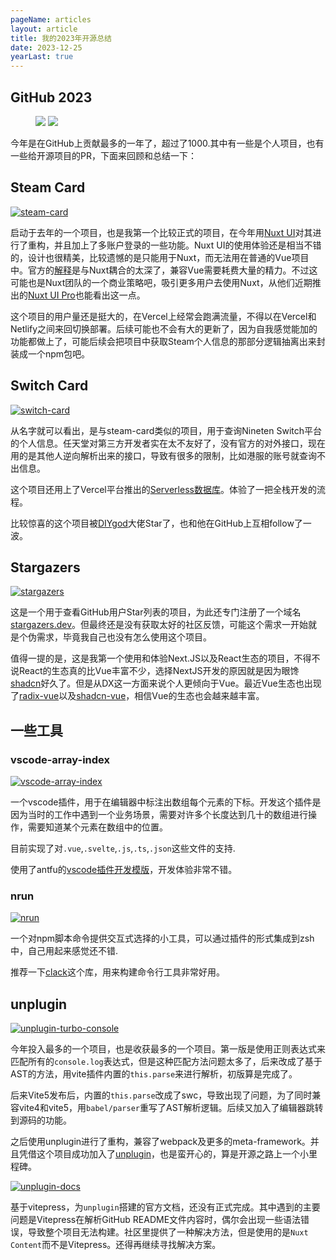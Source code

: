 ```yaml
---
pageName: articles
layout: article
title: 我的2023年开源总结
date: 2023-12-25
yearLast: true
---
```


## GitHub 2023

<figure>
<img src="/articles/github_2023.png" img-light>
<img src="/articles/github_2023_dark.png" img-dark>
</figure>

今年是在GitHub上贡献最多的一年了，超过了1000.其中有一些是个人项目，也有一些给开源项目的PR，下面来回顾和总结一下：

## Steam Card

[![steam-card](https://opengraph.githubassets.com/58c5f3a068d9c70b87d2eacbab2b726f29aae262f1dd9bb98120cc1657ad3e6e/yuyinws/steam-card)](https://github.com/yuyinws/steam-card)

启动于去年的一个项目，也是我第一个比较正式的项目，在今年用[Nuxt UI](https://ui.nuxt.com/)对其进行了重构，并且加上了多账户登录的一些功能。Nuxt UI的使用体验还是相当不错的，设计也很精美，比较遗憾的是只能用于Nuxt，而无法用在普通的Vue项目中。官方的[解释](https://github.com/nuxt/ui/issues/187#issuecomment-1552790126)是与Nuxt耦合的太深了，兼容Vue需要耗费大量的精力。不过这可能也是Nuxt团队的一个商业策略吧，吸引更多用户去使用Nuxt，从他们近期推出的[Nuxt UI Pro](https://ui.nuxt.com/pro)也能看出这一点。

这个项目的用户量还是挺大的，在Vercel上经常会跑满流量，不得以在Vercel和Netlify之间来回切换部署。后续可能也不会有大的更新了，因为自我感觉能加的功能都做上了，可能后续会把项目中获取Steam个人信息的那部分逻辑抽离出来封装成一个npm包吧。

## Switch Card

[![switch-card](https://opengraph.githubassets.com/edc27d15791d680984f4eb1977ed783b22173ca0f50d2c5954782a9d85ac76c3/yuyinws/switch-card)](https://github.com/yuyinws/switch-card)

从名字就可以看出，是与steam-card类似的项目，用于查询Nineten Switch平台的个人信息。任天堂对第三方开发者实在太不友好了，没有官方的对外接口，现在用的是其他人逆向解析出来的接口，导致有很多的限制，比如港服的账号就查询不出信息。

这个项目还用上了Vercel平台推出的[Serverless数据库](https://vercel.com/docs/storage/vercel-postgres)。体验了一把全栈开发的流程。

比较惊喜的这个项目被[DIYgod](https://github.com/DIYgod)大佬Star了，也和他在GitHub上互相follow了一波。

## Stargazers

[![stargazers](https://opengraph.githubassets.com/ccd9da3be9620b58b2eb08508fc0d2de64df698269efb98f8ff5ff42348448b2/yuyinws/stargazers)](https://github.com/yuyinws/stargazers)

这是一个用于查看GitHub用户Star列表的项目，为此还专门注册了一个域名[stargazers.dev](https://stargazers.dev/)。但最终还是没有获取太好的社区反馈，可能这个需求一开始就是个伪需求，毕竟我自己也没有怎么使用这个项目。

值得一提的是，这是我第一个使用和体验Next.JS以及React生态的项目，不得不说React的生态真的比Vue丰富不少，选择NextJS开发的原因就是因为眼馋[shadcn](https://ui.shadcn.com/)好久了。但是从DX这一方面来说个人更倾向于Vue。最近Vue生态也出现了[radix-vue](https://github.com/radix-vue/radix-vue)以及[shadcn-vue](https://github.com/radix-vue/shadcn-vue)，相信Vue的生态也会越来越丰富。

## 一些工具

### vscode-array-index

[![vscode-array-index](https://opengraph.githubassets.com/7ed9af9741b3d99967a9000fbed1a6e992aaf35aa5fd78c4a687cdd701f4e9db/yuyinws/vscode-array-index)](https://github.com/yuyinws/vscode-array-index)

一个vscode插件，用于在编辑器中标注出数组每个元素的下标。开发这个插件是因为当时的工作中遇到一个业务场景，需要对许多个长度达到几十的数组进行操作，需要知道某个元素在数组中的位置。

目前实现了对`.vue`,`.svelte`,`.js`,`.ts`,`.json`这些文件的支持.

使用了antfu的[vscode插件开发模版](https://github.com/antfu/starter-vscode)，开发体验非常不错。

### nrun

[![nrun](https://opengraph.githubassets.com/48b00d5b5de8fe1119195090eb74cf3b9e7a64eefb74627d09a63aa97bbba639/yuyinws/nrun)](https://github.com/yuyinws/nrun)

一个对npm脚本命令提供交互式选择的小工具，可以通过插件的形式集成到zsh中，自己用起来感觉还不错.

推荐一下[clack](https://github.com/natemoo-re/clack)这个库，用来构建命令行工具非常好用。

## unplugin

[![unplugin-turbo-console](https://opengraph.githubassets.com/71cd978fbceaa4ce15930ae03ced2cb738b4b9d1db15800a29c4cb6a61a2bb0b/unplugin/unplugin-turbo-console)](https://github.com/unplugin/unplugin)

今年投入最多的一个项目，也是收获最多的一个项目。第一版是使用正则表达式来匹配所有的`console.log`表达式，但是这种匹配方法问题太多了，后来改成了基于AST的方法，用vite插件内置的`this.parse`来进行解析，初版算是完成了。  

后来Vite5发布后，内置的`this.parse`改成了swc，导致出现了问题，为了同时兼容vite4和vite5，用`babel/parser`重写了AST解析逻辑。后续又加入了编辑器跳转到源码的功能。

之后使用unplugin进行了重构，兼容了webpack及更多的meta-framework。并且凭借这个项目成功加入了[unplugin](https://github.com/unplugin/.github/issues/6)，也是蛮开心的，算是开源之路上一个小里程碑。

[![unplugin-docs](https://opengraph.githubassets.com/3730c4be7ea3fec5f8c619f8fb1a58cfd76c25c910669ad43b6550d2eb17c9a8/unplugin/docs)](https://github.com/unplugin/docs)

基于vitepress，为`unplugin`搭建的官方文档，还没有正式完成。其中遇到的主要问题是Vitepress在解析GitHub README文件内容时，偶尔会出现一些语法错误，导致整个项目无法构建。社区里提供了一种解决方法，但是使用的是`Nuxt Content`而不是Vitepress。还得再继续寻找解决方案。
